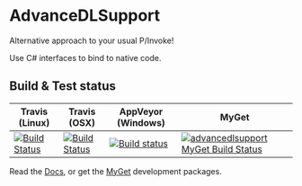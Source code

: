 # AdvanceDLSupport
Alternative approach to your usual P/Invoke!

Use C# interfaces to bind to native code.

## Build & Test status
| Travis (Linux) | Travis (OSX) | AppVeyor (Windows) | MyGet |
| -------------- | ------------ | ------------------ | ----- |
| [![Build Status](https://travis-matrix-badges.herokuapp.com/repos/Firwood-Software/AdvanceDLSupport/branches/master/1)](https://travis-ci.org/Firwood-Software/AdvanceDLSupport) | [![Build Status](https://travis-matrix-badges.herokuapp.com/repos/Firwood-Software/AdvanceDLSupport/branches/master/2)](https://travis-ci.org/Firwood-Software/AdvanceDLSupport) | [![Build status](https://ci.appveyor.com/api/projects/status/vx6kskvtgv79uwvo?svg=true)](https://ci.appveyor.com/project/Nihlus/advancedlsupport-dnwes) | [![advancedlsupport MyGet Build Status](https://www.myget.org/BuildSource/Badge/advancedlsupport?identifier=81802e0b-f4f6-4939-93a9-9edb54b134e6)](https://www.myget.org/) |

Read the [Docs](docs/index.md), or get the [MyGet](https://www.myget.org/gallery/advancedlsupport) development packages.
